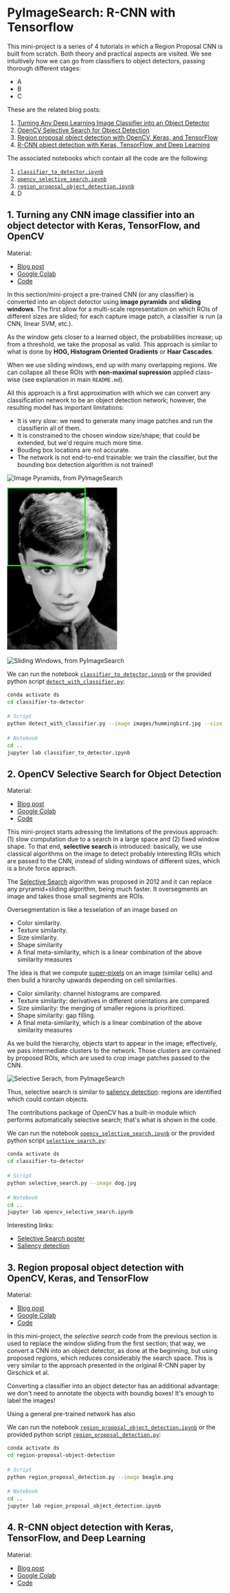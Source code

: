 # PyImageSearch: R-CNN with Tensorflow

This mini-project is a series of 4 tutorials in which a Region Proposal CNN is built from scratch. Both theory and practical aspects are visited. We see intuitively how we can go from classifiers to object detectors, passing thorough different stages:

- A
- B
- C

These are the related blog posts:

1. [Turning Any Deep Learning Image Classifier into an Object Detector](https://pyimagesearch.mykajabi.com/products/pyimagesearch-university-full-access-plan/categories/4727361/posts/2147742271)
2. [OpenCV Selective Search for Object Detection](https://pyimagesearch.com/2020/06/29/opencv-selective-search-for-object-detection/?_ga=2.24076154.1576899293.1684317349-844635163.1684131075)
3. [Region proposal object detection with OpenCV, Keras, and TensorFlow](https://pyimagesearch.com/2020/07/06/region-proposal-object-detection-with-opencv-keras-and-tensorflow/?_ga=2.36462432.1576899293.1684317349-844635163.1684131075)
4. [R-CNN object detection with Keras, TensorFlow, and Deep Learning](https://pyimagesearch.com/2020/07/13/r-cnn-object-detection-with-keras-tensorflow-and-deep-learning/?_ga=2.195976428.1576899293.1684317349-844635163.1684131075)

The associated notebooks which contain all the code are the following:

1. [`classifier_to_detector.ipynb`](./classifier_to_detector.ipynb)
2. [`opencv_selective_search.ipynb`](./opencv_selective_search.ipynb)
3. [`region_proposal_object_detection.ipynb`](./region_proposal_object_detection.ipynb)
4. D


## 1. Turning any CNN image classifier into an object detector with Keras, TensorFlow, and OpenCV

Material:

- [Blog post](https://www.pyimagesearch.com/2020/06/22/turning-any-cnn-image-classifier-into-an-object-detector-with-keras-tensorflow-and-opencv/?_ga=2.36459488.1576899293.1684317349-844635163.1684131075)
- [Google Colab](https://colab.research.google.com/drive/1MrgG83e-XGSEKlVLrHB7gT1tJ5PHeu-m?usp=sharing)
- [Code](https://pyimagesearch-code-downloads.s3-us-west-2.amazonaws.com/classifier-to-detector/classifier-to-detector.zip)

In this section/mini-project a pre-trained CNN (or any classifier) is converted into an object detector using **image pyramids** and **sliding windows**. The first allow for a multi-scale representation on which ROIs of different sizes are slided; for each capture image patch, a classifier is run (a CNN, linear SVM, etc.).

As the window gets closer to a learned object, the probabilities increase; up from a threshold, we take the proposal as valid. This approach is similar to what is done by **HOG, Histogram Oriented Gradients** or **Haar Cascades**.

When we use sliding windows, end up with many overlapping regions. We can collapse all these ROIs with **non-maximal supression** applied class-wise (see explanation in main `README.md`).

All this approach is a first approximation with which we can convert any classification network to be an object detection network; however, the resulting model has important limitations:

- It is very slow: we need to generate many image patches and run the classifierin all of them.
- It is constrained to the chosen window size/shape; that could be extended, but we'd require much more time.
- Bouding box locations are not accurate.
- The network is not end-to-end trainable: we train the classifier, but the bounding box detection algorithm is not trained!

![Image Pyramids, from PyImageSearch](./pics/image_pyramids.jpg)

![Sliding Windows, from PyImageSearch](./pics/sliding_window_example.gif)

![Sliding Windows, from PyImageSearch](./pics/sliding_window_approach.jpg)

We can run the notebook [`classifier_to_detector.ipynb`](./classifier_to_detector.ipynb) or the provided python script [`detect_with_classifier.py`](./classifier-to-detector/detect_with_classifier.py):

```bash
conda activate ds
cd classifier-to-detector

# Script
python detect_with_classifier.py --image images/hummingbird.jpg --size "(250, 250)"

# Notebook
cd ..
jupyter lab classifier_to_detector.ipynb
```

## 2. OpenCV Selective Search for Object Detection

Material:

- [Blog post](https://www.pyimagesearch.com/2020/06/29/opencv-selective-search-for-object-detection/?_ga=2.258874826.1576899293.1684317349-844635163.1684131075)
- [Google Colab](https://colab.research.google.com/drive/1irBEGter1EPoPTIIMrNkJKMWLeZZhOFP?usp=sharing)
- [Code](https://pyimagesearch-code-downloads.s3-us-west-2.amazonaws.com/opencv-selective-search/opencv-selective-search.zip)

This mini-project starts adressing the limitations of the previous approach: (1) slow computation due to a search in a large space and (2) fixed window shape. To that end, **selective search** is introduced: basically, we use classical algorithms on the image to detect probably interesting ROIs which are passed to the CNN, instead of sliding windows of different sizes, which is a brute force apprach.

The [Selective Search](http://www.huppelen.nl/publications/selectiveSearchDraft.pdf) algorithm was proposed in 2012 and it can replace any pryramid+sliding algorithm, being much faster. It oversegments an image and takes those small segments are ROIs.

Oversegmentation is like a tesselation of an image based on

- Color similarity.
- Texture similarity.
- Size similarity. 
- Shape similarity
- A final meta-similarity, which is a linear combination of the above similarity measures

The idea is that we compute [super-pixels](https://pyimagesearch.com/tag/superpixel/) on an image (similar cells) and then build a hirarchy upwards depending on cell similarities.

- Color similarity: channel histograms are compared.
- Texture similarity: derivatives in different orientations are compared.
- Size similarity: the merging of smaller regions is prioritized.
- Shape similarity: gap filling.
- A final meta-similarity, which is a linear combination of the above similarity measures

As we build the hierarchy, objects start to appear in the image; effectively, we pass intermediate clusters to the network. Those clusters are contained by proposed ROIs, which are used to crop image patches passed to the CNN.

![Selective Serach, from PyImageSearch](./pics/selective_search.jpg)

Thus, selective search is similar to [saliency detection](https://pyimagesearch.com/2018/07/16/opencv-saliency-detection/): regions are identified which could contain objects.

The contributions package of OpenCV has a built-in module which performs automatically selective search; that's what is shown in the code.

We can run the notebook [`opencv_selective_search.ipynb`](./opencv_selective_search.ipynb) or the provided python script [`selective_search.py`](./opencv-selective-search/selective_search.py):

```bash
conda activate ds
cd classifier-to-detector

# Script
python selective_search.py --image dog.jpg 

# Notebook
cd ..
jupyter lab opencv_selective_search.ipynb
```

Interesting links:

- [Selective Search poster](https://www.koen.me/research/pub/vandesande-iccv2011-poster.pdf)
- [Saliency detection](https://pyimagesearch.com/2018/07/16/opencv-saliency-detection/)

## 3. Region proposal object detection with OpenCV, Keras, and TensorFlow

Material:

- [Blog post](https://www.pyimagesearch.com/2020/07/06/region-proposal-object-detection-with-opencv-keras-and-tensorflow/?_ga=2.201152622.1576899293.1684317349-844635163.1684131075)
- [Google Colab](https://colab.research.google.com/drive/15S6aRDKMlCNckEFmJ5dV1Ss307syZJAw?usp=sharing)
- [Code](https://pyimagesearch-code-downloads.s3-us-west-2.amazonaws.com/region-proposal-object-detection/region-proposal-object-detection.zip)

In this mini-project, the *selective search* code from the previous section is used to replace the window sliding from the first section; that way, we convert a CNN into an object detector, as done at the beginning, but using proposed regions, which reduces considerably the search space. This is very similar to the approach presented in the original R-CNN paper by Girschick et al.

Converting a classifier into an object detector has an additional advantage: we don't need to annotate the objects with boundig boxes! It's enough to label the images!

Using a general pre-trained network has also 

We can run the notebook [`region_proposal_object_detection.ipynb`](./region_proposal_object_detection.ipynb) or the provided python script [`region_proposal_detection.py`](./region-proposal-object-detection/region_proposal_detection.py):

```bash
conda activate ds
cd region-proposal-object-detection

# Script
python region_proposal_detection.py --image beagle.png

# Notebook
cd ..
jupyter lab region_proposal_object_detection.ipynb
```

## 4. R-CNN object detection with Keras, TensorFlow, and Deep Learning

Material:

- [Blog post](https://pyimagesearch.com/2020/07/13/r-cnn-object-detection-with-keras-tensorflow-and-deep-learning/?_ga=2.195976428.1576899293.1684317349-844635163.1684131075)
- [Google Colab](https://colab.research.google.com/drive/1LWj7-xWnj2LYDfqLjbXVapB2l4fl31Z0?usp=sharing)
- [Code](https://pyimagesearch-code-downloads.s3-us-west-2.amazonaws.com/training-rcnn-keras/training-rcnn-keras.zip)
